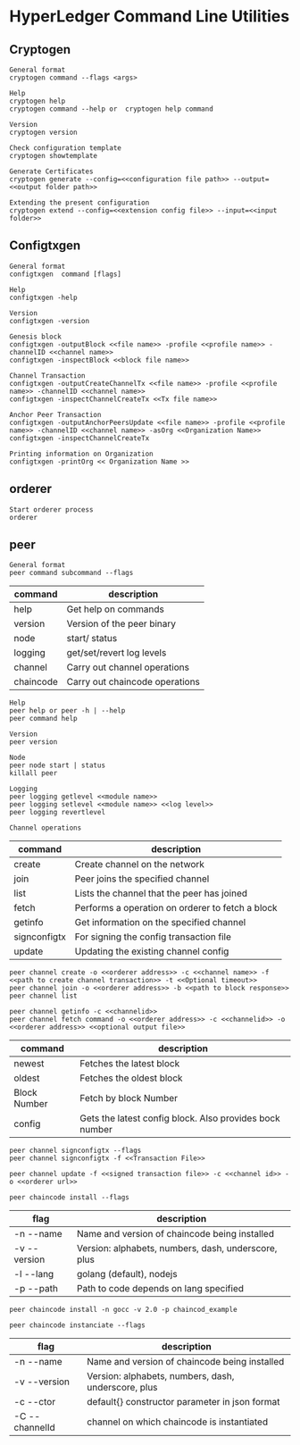# HyperLedger Command Line Utilities

## Cryptogen

```
General format
cryptogen command --flags <args>

Help
cryptogen help
cryptogen command --help or  cryptogen help command

Version
cryptogen version

Check configuration template
cryptogen showtemplate

Generate Certificates
cryptogen generate --config=<<configuration file path>> --output=<<output folder path>>

Extending the present configuration
cryptogen extend --config=<<extension config file>> --input=<<input folder>>
```

## Configtxgen

```
General format
configtxgen  command [flags]

Help
configtxgen -help

Version
configtxgen -version

Genesis block 
configtxgen -outputBlock <<file name>> -profile <<profile name>> -channelID <<channel name>>
configtxgen -inspectBlock <<block file name>>

Channel Transaction
configtxgen -outputCreateChannelTx <<file name>> -profile <<profile name>> -channelID <<channel name>>
configtxgen -inspectChannelCreateTx <<Tx file name>>

Anchor Peer Transaction
configtxgen -outputAnchorPeersUpdate <<file name>> -profile <<profile name>> -channelID <<channel name>> -asOrg <<Organization Name>>
configtxgen -inspectChannelCreateTx

Printing information on Organization
configtxgen -printOrg << Organization Name >>
```

## orderer
```
Start orderer process
orderer
```

## peer
```
General format
peer command subcommand --flags
```
|command     | description                    |
|------------|--------------------------------|
|help        | Get help on commands           |
|version     | Version of the peer binary     |
|node        | start/ status                  |
|logging     | get/set/revert log levels      |
|channel     | Carry out channel operations   |
|chaincode   | Carry out chaincode operations |
```
Help
peer help or peer -h | --help
peer command help

Version
peer version

Node
peer node start | status
killall peer

Logging
peer logging getlevel <<module name>>
peer logging setlevel <<module name>> <<log level>>
peer logging revertlevel

Channel operations
```
|command        | description                                       |
|---------------|---------------------------------------------------|
|create         | Create channel on the network                     |
|join           | Peer joins the specified channel                  |
|list           | Lists the channel that the peer has joined        |
|fetch          | Performs a operation on orderer to fetch a block  |
|getinfo        | Get information on the specified channel          |
|signconfigtx   | For signing the config transaction file           |
|update         | Updating the existing channel config              |

```
peer channel create -o <<orderer address>> -c <<channel name>> -f <<path to create channel transaction>> -t <<Optional timeout>>
peer channel join -o <<orderer address>> -b <<path to block response>>
peer channel list

peer channel getinfo -c <<channelid>> 
peer channel fetch command -o <<orderer address>> -c <<channelid>> -o <<orderer address>> <<optional output file>>
```
|command              | description                                              |
|---------------------|----------------------------------------------------------|
|newest               | Fetches the latest block                                 |
|oldest               | Fetches the oldest block                                 |
|Block Number         | Fetch by block Number                                    |
|config               | Gets the latest config block. Also provides bock number  |
```
peer channel signconfigtx --flags
peer channel signconfigtx -f <<Transaction File>>

peer channel update -f <<signed transaction file>> -c <<channel id>> -o <<orderer url>>

peer chaincode install --flags
```
|flag                 | description                                              |
|---------------------|----------------------------------------------------------|
|-n --name            | Name and version of chaincode being installed            |
|-v --version         | Version: alphabets, numbers, dash, underscore, plus      |
|-l --lang            | golang (default), nodejs                                 |
|-p --path            | Path to code depends on lang specified                   |
```
peer chaincode install -n gocc -v 2.0 -p chaincod_example

peer chaincode instanciate --flags
```
|flag                 | description                                              |
|---------------------|----------------------------------------------------------|
|-n --name            | Name and version of chaincode being installed            |
|-v --version         | Version: alphabets, numbers, dash, underscore, plus      |
|-c --ctor            | default{}  constructor parameter in json format          |
|-C --channelId       | channel on which chaincode is instantiated               |
